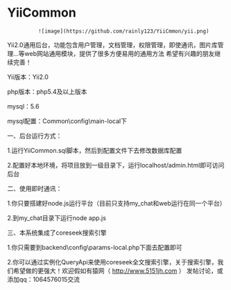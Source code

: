 # YiiCommon
               
			  ![image](https://github.com/rainly123/YiiCmmon/yii.png)
			  
   Yii2.0通用后台，功能包含用户管理，文档管理，权限管理，即使通讯，图片库管理...等web网站通用模块，提供了很多方便易用的通用方法
希望有兴趣的朋友继续完善！

Yii版本：Yii2.0

php版本：php5.4及以上版本

mysql：5.6

mysql配置：Common\config\main-local下

一、后台运行方式：

1.运行YiiCommon.sql脚本，然后到配置文件下去修改数据库配置

2.配置好本地环境，将项目放到一级目录下，运行localhost/admin.html即可访问后台

二、使用即时通讯：

1.你只要搭建好node.js运行平台（目前只支持my_chat和web运行在同一个平台）

2.到my_chat目录下运行node app.js


三、本系统集成了coreseek搜索引擎

1.你只需要到backend\config\params-local.php下面去配置即可

2.你可以通过实例化QueryApi来使用coreseek全文搜索引擎，关于搜索引擎，我们希望做的更强大！欢迎假如有猿网（ http://www.5151jh.com  ） 发帖讨论，或添加qq：1064576015交流
